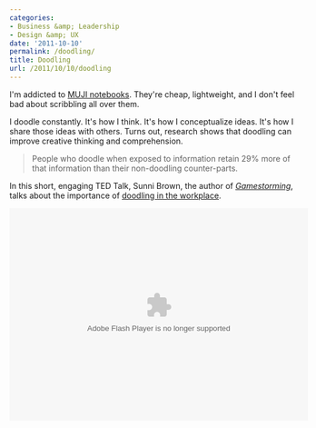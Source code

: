 ```yaml
---
categories:
- Business &amp; Leadership
- Design &amp; UX
date: '2011-10-10'
permalink: /doodling/
title: Doodling
url: /2011/10/10/doodling
---
```


I'm addicted to <a href="http://www.muji.us/store/stationery/note/recycled-paper-note-3-sets-ruled.html">MUJI notebooks</a>. They're cheap, lightweight, and I don't feel bad about scribbling all over them.

I doodle constantly. It's how I think. It's how I conceptualize ideas. It's how I share those ideas with others. Turns out, research shows that doodling can improve creative thinking and comprehension.

<blockquote>People who doodle when exposed to information retain 29% more of that information than their non-doodling counter-parts.</blockquote>

In this short, engaging TED Talk, Sunni Brown, the author of <em><a href="http://www.gogamestorm.com/">Gamestorming</a></em>, talks about the importance of <a href="http://www.ted.com/talks/sunni_brown.html">doodling in the workplace</a>.

<object class="alignc" width="526" height="374">
<param name="movie" value="http://video.ted.com/assets/player/swf/EmbedPlayer.swf"></param>
<param name="allowFullScreen" value="true" />
<param name="allowScriptAccess" value="always"/>
<param name="wmode" value="transparent"></param>
<param name="bgColor" value="#ffffff"></param>
<param name="flashvars" value="vu=http://video.ted.com/talk/stream/2011/Blank/SunniBrown_2011-320k.mp4&su=http://images.ted.com/images/ted/tedindex/embed-posters/SunniBrown_2011-embed.jpg&vw=512&vh=288&ap=0&ti=1230&lang=&introDuration=15330&adDuration=4000&postAdDuration=830&adKeys=talk=sunni_brown;year=2011;theme=the_creative_spark;theme=presentation_innovation;theme=a_taste_of_ted2011;theme=new_on_ted_com;event=TED2011;tag=Business;tag=Culture;tag=creativity;tag=presentation;&preAdTag=tconf.ted/embed;tile=1;sz=512x288;" />
<embed src="http://video.ted.com/assets/player/swf/EmbedPlayer.swf" pluginspace="http://www.macromedia.com/go/getflashplayer" type="application/x-shockwave-flash" wmode="transparent" bgColor="#ffffff" width="526" height="374" allowFullScreen="true" allowScriptAccess="always" flashvars="vu=http://video.ted.com/talk/stream/2011/Blank/SunniBrown_2011-320k.mp4&su=http://images.ted.com/images/ted/tedindex/embed-posters/SunniBrown_2011-embed.jpg&vw=512&vh=288&ap=0&ti=1230&lang=&introDuration=15330&adDuration=4000&postAdDuration=830&adKeys=talk=sunni_brown;year=2011;theme=the_creative_spark;theme=presentation_innovation;theme=a_taste_of_ted2011;theme=new_on_ted_com;event=TED2011;tag=Business;tag=Culture;tag=creativity;tag=presentation;&preAdTag=tconf.ted/embed;tile=1;sz=512x288;"></embed>
</object>